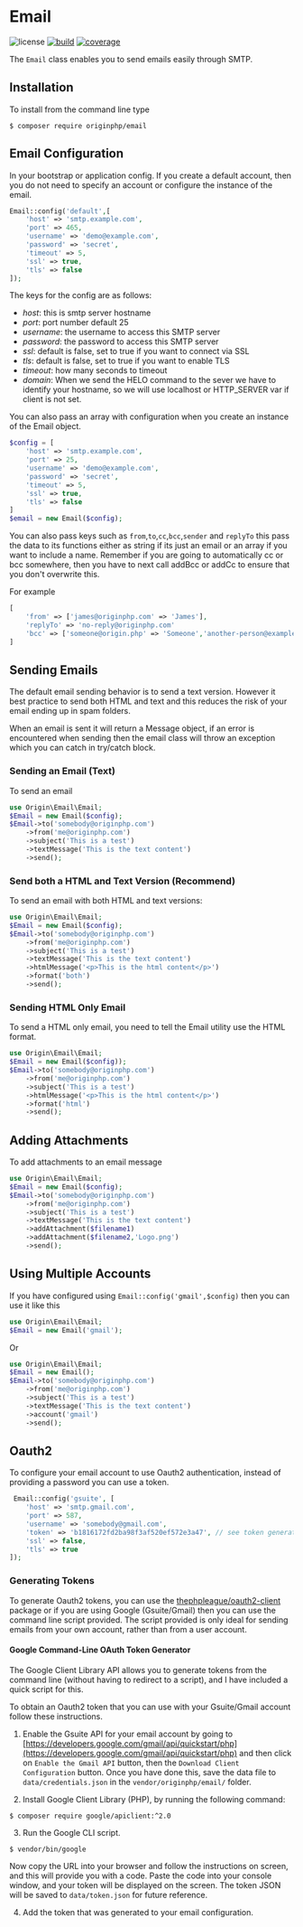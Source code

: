 # Email

![license](https://img.shields.io/badge/license-MIT-brightGreen.svg)
[![build](https://travis-ci.org/originphp/email.svg?branch=master)](https://travis-ci.org/originphp/email)
[![coverage](https://coveralls.io/repos/github/originphp/email/badge.svg?branch=master)](https://coveralls.io/github/originphp/email?branch=master)

The `Email` class enables you to send emails easily through SMTP.

## Installation

To install from the command line type

```linux
$ composer require originphp/email
```

## Email Configuration

In your bootstrap or application config. If you create a default account, then you do not need to specify an account or configure the instance of the email.

```php
Email::config('default',[
    'host' => 'smtp.example.com',
    'port' => 465,
    'username' => 'demo@example.com',
    'password' => 'secret',
    'timeout' => 5,
    'ssl' => true,
    'tls' => false
]);
```

The keys for the config are as follows:

- _host_: this is smtp server hostname
- _port_: port number default 25
- _username_: the username to access this SMTP server
- _password_: the password to access this SMTP server
- _ssl_: default is false, set to true if you want to connect via SSL
- _tls_: default is false, set to true if you want to enable TLS
- _timeout_: how many seconds to timeout
- _domain_: When we send the HELO command to the sever we have to identify your hostname, so we will use localhost or HTTP_SERVER var if client is not set.

You can also pass an array with configuration when you create an instance of the Email object.

```php
$config = [
    'host' => 'smtp.example.com',
    'port' => 25,
    'username' => 'demo@example.com',
    'password' => 'secret',
    'timeout' => 5,
    'ssl' => true,
    'tls' => false
]
$email = new Email($config);
```

You can also pass keys such as `from`,`to`,`cc`,`bcc`,`sender` and `replyTo` this pass the data to its functions either as string if its just an email or an array if you want to include a name. Remember if you are going to automatically cc or bcc somewhere, then you have to next call addBcc or addCc to ensure that you don't overwrite this.

For example

```php
[
    'from' => ['james@originphp.com' => 'James'],
    'replyTo' => 'no-reply@originphp.com'
    'bcc' => ['someone@origin.php' => 'Someone','another-person@example.com']
]
```

## Sending Emails

The default email sending behavior is to send a text version. However it best practice to send both HTML and text and this reduces the risk of your email ending up in spam folders.

When an email is sent it will return a Message object, if an error is encountered when sending then the email class will throw an exception which you can catch in try/catch block.

### Sending an Email (Text)

To send an email

```php
use Origin\Email\Email;
$Email = new Email($config);
$Email->to('somebody@originphp.com')
    ->from('me@originphp.com')
    ->subject('This is a test')
    ->textMessage('This is the text content')
    ->send();
```

### Send both a HTML and Text Version (Recommend)

To send an email with both HTML and text versions:

```php
use Origin\Email\Email;
$Email = new Email($config);
$Email->to('somebody@originphp.com')
    ->from('me@originphp.com')
    ->subject('This is a test')
    ->textMessage('This is the text content')
    ->htmlMessage('<p>This is the html content</p>')
    ->format('both')
    ->send();
```

### Sending HTML Only Email

To send a HTML only email, you need to tell the Email utility use the HTML format.

```php
use Origin\Email\Email;
$Email = new Email($config));
$Email->to('somebody@originphp.com')
    ->from('me@originphp.com')
    ->subject('This is a test')
    ->htmlMessage('<p>This is the html content</p>')
    ->format('html')
    ->send();
```

## Adding Attachments

To add attachments to an email message

```php
use Origin\Email\Email;
$Email = new Email($config);
$Email->to('somebody@originphp.com')
    ->from('me@originphp.com')
    ->subject('This is a test')
    ->textMessage('This is the text content')
    ->addAttachment($filename1)
    ->addAttachment($filename2,'Logo.png')
    ->send();
```

## Using Multiple Accounts

If you have configured using `Email::config('gmail',$config)` then you can use it like this

```php
use Origin\Email\Email;
$Email = new Email('gmail');
```

Or

```php
use Origin\Email\Email;
$Email = new Email();
$Email->to('somebody@originphp.com')
    ->from('me@originphp.com')
    ->subject('This is a test')
    ->textMessage('This is the text content')
    ->account('gmail')
    ->send();
```

## Oauth2

To configure your email account to use Oauth2 authentication, instead of providing a password
you can use a token.

```php
 Email::config('gsuite', [
    'host' => 'smtp.gmail.com',
    'port' => 587,
    'username' => 'somebody@gmail.com',
    'token' => 'b1816172fd2ba98f3af520ef572e3a47', // see token generation below
    'ssl' => false,
    'tls' => true
]);
```

### Generating Tokens

To generate Oauth2 tokens, you can use the [thephpleague/oauth2-client](https://github.com/thephpleague/oauth2-client) package or if you are using Google (Gsuite/Gmail) then you can use the command line script provided. The script provided is only ideal for sending emails from your own account, rather than from a user account.

#### Google Command-Line OAuth Token Generator

The Google Client Library API allows you to generate tokens from the command line (without having to redirect to a script), and I have included a quick script for this.

To obtain an Oauth2 token that you can use with your Gsuite/Gmail account follow these instructions.

1. Enable the Gsuite API for your email account by going to [https://developers.google.com/gmail/api/quickstart/php](https://developers.google.com/gmail/api/quickstart/php) and then click on `Enable the Gmail API` button, then the `Download Client Configuration` button. Once you have done this, save the data file to `data/credentials.json` in the `vendor/originphp/email/` folder.

2. Install Google Client Library (PHP), by running the following command:

```linux
$ composer require google/apiclient:^2.0
```

3. Run the Google CLI script.

```linux
$ vendor/bin/google
```

Now copy the URL into your browser and follow the instructions on screen, and this will provide you with a code. Paste the code into your console window, and your token will be displayed on the screen. The token JSON will be saved to `data/token.json` for future reference.

4. Add the token that was generated to your email configuration.